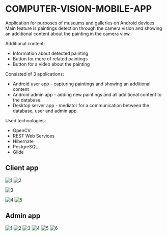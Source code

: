 # COMPUTER-VISION-MOBILE-APP
Application for purposes of museums and galleries on Android devices.  
Main feature is paintings detection through the 
camera vision and showing an additional content about the painting in the camera view.  

Additional content:
* Information about detected painting
* Button for more of related paintings
* Button for a video about the painting

Consisted of 3 applications:  
* Android user app - capturing paintings and showing an additional content
* Android admin app - adding new paintings and all additional content to the database. 
* Desktop server app - mediator for a communication between the database, user and admin app.

Used technologies:
* OpenCV 
* REST Web Services
* Hibernate
* PostgreSQL
* Glide

## Client app
![1](https://user-images.githubusercontent.com/18516460/69900254-641bd800-1371-11ea-9923-8702d4cd0290.png)
![2](https://user-images.githubusercontent.com/18516460/69900255-641bd800-1371-11ea-9106-a27c5d0f59f4.png)

![3](https://user-images.githubusercontent.com/18516460/69900273-8b72a500-1371-11ea-891f-2342b107d117.png)

![4](https://user-images.githubusercontent.com/18516460/69900025-d63eed80-136e-11ea-87d6-eeec06d32706.png)
![5](https://user-images.githubusercontent.com/18516460/69900026-d63eed80-136e-11ea-8edb-0b8e46fffbe6.png)  
  
  
  
  
## Admin app 
![1](https://user-images.githubusercontent.com/18516460/69900085-cb388d00-136f-11ea-8b43-0596c89f41a6.png)
![2](https://user-images.githubusercontent.com/18516460/69900086-cb388d00-136f-11ea-8411-c6e352580ffc.png)
![3](https://user-images.githubusercontent.com/18516460/69900087-cb388d00-136f-11ea-95db-f78b1a9ae1f0.png)
![4](https://user-images.githubusercontent.com/18516460/69900088-cb388d00-136f-11ea-8ef5-2ce68a89e28f.png)
![5](https://user-images.githubusercontent.com/18516460/69900089-cb388d00-136f-11ea-910f-0551d32c6708.png)
![6](https://user-images.githubusercontent.com/18516460/69900090-cbd12380-136f-11ea-836d-3a5a0bc4de53.png)
